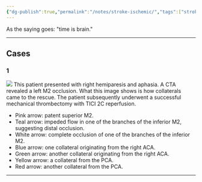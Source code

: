 ```yaml
---
{"dg-publish":true,"permalink":"/notes/stroke-ischemic/","tags":["stroke","DSA","thrombectomy","stroke/ischemic"],"created":"2023-10-13T12:43:34.272-07:00","updated":"2023-12-03T21:33:50.950-08:00"}
---
```



As the saying goes: "time is brain." 

---

## Cases

### 1

![](https://i.imgur.com/3q5beKU.jpg)
This patient presented with right hemiparesis and aphasia. A CTA revealed a left M2 occlusion. What this image shows is how collaterals came to the rescue. The patient subsequently underwent a successful mechanical thrombectomy with TICI 2C reperfusion.

- Pink arrow: patent superior M2.
- Teal arrow: impeded flow in one of the branches of the inferior M2, suggesting distal occlusion.
- White arrow: complete occlusion of one of the branches of the inferior M2.
- Blue arrow: one collateral originating from the right ACA.
- Green arrow: another collateral originating from the right ACA.
- Yellow arrow: a collateral from the PCA.
- Red arrow: another collateral from the PCA.

---
